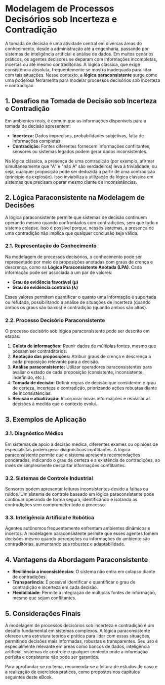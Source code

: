 # Modelagem de Processos Decisórios sob Incerteza e Contradição

A tomada de decisão é uma atividade central em diversas áreas do conhecimento, desde a administração até a engenharia, passando por sistemas de inteligência artificial e análise de dados. Em muitos cenários práticos, os agentes decisores se deparam com informações incompletas, incertas ou até mesmo contraditórias. A lógica clássica, que exige consistência absoluta, frequentemente se mostra inadequada para lidar com tais situações. Nesse contexto, a **lógica paraconsistente** surge como uma poderosa ferramenta para modelar processos decisórios sob incerteza e contradição.

## 1. Desafios na Tomada de Decisão sob Incerteza e Contradição

Em ambientes reais, é comum que as informações disponíveis para a tomada de decisão apresentem:

- **Incerteza:** Dados imprecisos, probabilidades subjetivas, falta de informações completas.
- **Contradição:** Fontes diferentes fornecem informações conflitantes; sensores ou sistemas legados podem gerar dados inconsistentes.

Na lógica clássica, a presença de uma contradição (por exemplo, afirmar simultaneamente que "A" e "não A" são verdadeiros) leva à trivialidade, ou seja, qualquer proposição pode ser deduzida a partir de uma contradição (princípio da explosão). Isso inviabiliza a utilização da lógica clássica em sistemas que precisam operar mesmo diante de inconsistências.

## 2. Lógica Paraconsistente na Modelagem de Decisões

A lógica paraconsistente permite que sistemas de decisão continuem operando mesmo quando confrontados com contradições, sem que todo o sistema colapse. Isso é possível porque, nesses sistemas, a presença de uma contradição não implica que qualquer conclusão seja válida.

### 2.1. Representação do Conhecimento

Na modelagem de processos decisórios, o conhecimento pode ser representado por meio de proposições anotadas com graus de crença e descrença, como na **Lógica Paraconsistente Anotada (LPA)**. Cada informação pode ser associada a um par de valores:

- **Grau de evidência favorável (μ)**
- **Grau de evidência contrária (λ)**

Esses valores permitem quantificar o quanto uma informação é suportada ou refutada, possibilitando a análise de situações de incerteza (quando ambos os graus são baixos) e contradição (quando ambos são altos).

### 2.2. Processo Decisório Paraconsistente

O processo decisório sob lógica paraconsistente pode ser descrito em etapas:

1. **Coleta de informações:** Reunir dados de múltiplas fontes, mesmo que possam ser contraditórios.
2. **Anotação das proposições:** Atribuir graus de crença e descrença a cada proposição relevante para a decisão.
3. **Análise paraconsistente:** Utilizar operadores paraconsistentes para avaliar o estado de cada proposição (consistente, inconsistente, indefinido, etc.).
4. **Tomada de decisão:** Definir regras de decisão que considerem o grau de certeza, incerteza e contradição, priorizando ações robustas diante de inconsistências.
5. **Revisão e atualização:** Incorporar novas informações e reavaliar as decisões à medida que o contexto evolui.

## 3. Exemplos de Aplicação

### 3.1. Diagnóstico Médico

Em sistemas de apoio à decisão médica, diferentes exames ou opiniões de especialistas podem gerar diagnósticos conflitantes. A lógica paraconsistente permite que o sistema apresente recomendações ponderadas, indicando o grau de certeza e a existência de contradições, ao invés de simplesmente descartar informações conflitantes.

### 3.2. Sistemas de Controle Industrial

Sensores podem apresentar leituras inconsistentes devido a falhas ou ruídos. Um sistema de controle baseado em lógica paraconsistente pode continuar operando de forma segura, identificando e isolando as contradições sem comprometer todo o processo.

### 3.3. Inteligência Artificial e Robótica

Agentes autônomos frequentemente enfrentam ambientes dinâmicos e incertos. A modelagem paraconsistente permite que esses agentes tomem decisões mesmo quando percepções ou informações do ambiente são contraditórias, aumentando sua robustez e adaptabilidade.

## 4. Vantagens da Abordagem Paraconsistente

- **Resiliência a inconsistências:** O sistema não entra em colapso diante de contradições.
- **Transparência:** É possível identificar e quantificar o grau de contradição e incerteza em cada decisão.
- **Flexibilidade:** Permite a integração de múltiplas fontes de informação, mesmo que sejam conflitantes.

## 5. Considerações Finais

A modelagem de processos decisórios sob incerteza e contradição é um desafio fundamental em sistemas complexos. A lógica paraconsistente oferece uma estrutura teórica e prática para lidar com essas situações, permitindo decisões mais informadas, robustas e transparentes. Seu uso é especialmente relevante em áreas como bancos de dados, inteligência artificial, sistemas de controle e qualquer contexto onde a informação perfeita e consistente não pode ser garantida.

Para aprofundar-se no tema, recomenda-se a leitura de estudos de caso e a realização de exercícios práticos, como propostos nos capítulos seguintes deste eBook.